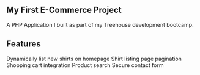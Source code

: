 My First E-Commerce Project
---------------------------

A PHP Application I built as part of my Treehouse development bootcamp. 


Features
--------

Dynamically list new shirts on homepage
Shirt listing page pagination
Shopping cart integration
Product search
Secure contact form


